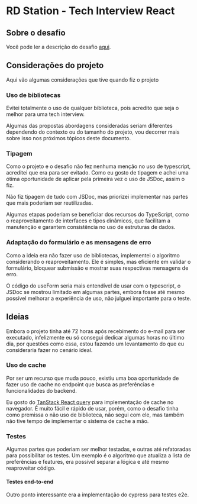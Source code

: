 # RD Station - Tech Interview React

## Sobre o desafio

Você pode ler a descrição do
desafio [aqui](https://github.com/isaacmirandacampos/rd-station-tech-interview-react/blob/master/docs/challenger.md).

## Considerações do projeto

Aqui vão algumas considerações que tive quando fiz o projeto

### Uso de bibliotecas

Evitei totalmente o uso de qualquer biblioteca, pois acredito que seja o melhor para uma tech interview.

Algumas das propostas abordagens consideradas seriam diferentes dependendo do contexto ou do tamanho do projeto, vou
decorrer mais sobre isso nos próximos tópicos deste documento.

### Tipagem

Como o projeto e o desafio não fez nenhuma menção no uso de typescript, acreditei que era para ser evitado.
Como eu gosto de tipagem e achei uma ótima oportunidade de aplicar pela primeira vez o uso de JSDoc, assim o fiz.

Não fiz tipagem de tudo com JSDoc, mas priorizei implementar nas partes que mais poderiam ser reutilizadas.

Algumas etapas poderiam se beneficiar dos recursos do TypeScript, como o reaproveitamento de interfaces e tipos
dinâmicos, que facilitam a manutenção e garantem consistência no uso de estruturas de dados.

### Adaptação do formulário e as mensagens de erro

Como a ideia era não fazer uso de bibliotecas, implementei o algoritmo considerando o reaproveitamento. Ele é simples,
mas eficiente em validar o formulário, bloquear submissão e mostrar suas respectivas mensagens de erro.

O código do useForm seria mais entendível de usar com o typescript, o JSDoc se mostrou limitado em algumas partes,
embora fosse até mesmo possível melhorar a experiência de uso, não julguei importante para o teste.

## Ideias

Embora o projeto tinha até 72 horas após recebimento do e-mail para ser executado, infelizmente eu só
consegui dedicar algumas horas no último dia, por questões como essa, estou fazendo um levantamento do que eu
consideraria fazer no cenário ideal.

### Uso de cache

Por ser um recurso que muda pouco, existiu uma boa oportunidade de fazer uso de cache no endpoint que busca as
preferências e funcionalidades do backend.

Eu gosto do [TanStack React query](https://tanstack.com/query/v4/docs/framework/react/guides/queries) para implementação
de cache no navegador. É muito fácil e rápido de usar, porém, como o desafio tinha como premissa o não uso de
biblioteca, não segui com ele, mas também não tive tempo de implementar o sistema de cache a mão.

### Testes

Algumas partes que poderiam ser melhor testadas, e outras até refatoradas para possibilitar os testes.
Um exemplo é o algoritmo que atualiza a lista de preferências e features, era possível separar a lógica e até mesmo
reaproveitar código.

#### Testes end-to-end

Outro ponto interessante era a implementação do cypress para testes e2e.


